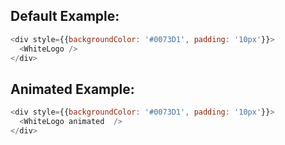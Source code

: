 ## Default Example:
```js
<div style={{backgroundColor: '#0073D1', padding: '10px'}}>
  <WhiteLogo />
</div>
```

## Animated Example:
```js
<div style={{backgroundColor: '#0073D1', padding: '10px'}}>
  <WhiteLogo animated  />
</div>
```
